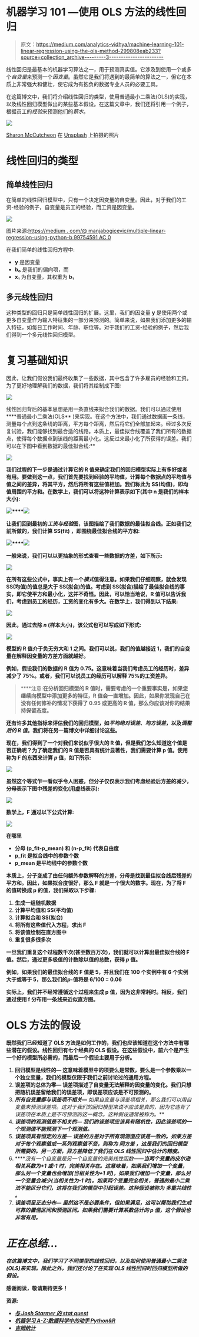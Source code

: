 # 机器学习 101 —使用 OLS 方法的线性回归

> 原文：<https://medium.com/analytics-vidhya/machine-learning-101-linear-regression-using-the-ols-method-299808eab233?source=collection_archive---------3----------------------->

线性回归是最基本的机器学习算法之一，用于预测真实值。它涉及到使用一个或多个*自变量*来预测一个*因变量*。虽然它是我们将遇到的最简单的算法之一，但它在本质上非常强大和健壮，使它成为有抱负的数据专业人员的必要工具。

在这篇博文中，我们将介绍线性回归的类型，使用普通最小二乘法(OLS)的实现，以及线性回归模型做出的某些基本假设。在这篇文章中，我们还将引用一个例子，根据员工的*经验*来预测他们的*薪水*。

![](img/b359cd89bc200c9db861d928f39f2e43.png)

[Sharon McCutcheon](https://unsplash.com/@sharonmccutcheon?utm_source=unsplash&utm_medium=referral&utm_content=creditCopyText) 在 [Unsplash](https://unsplash.com/s/photos/money?utm_source=unsplash&utm_medium=referral&utm_content=creditCopyText) 上拍摄的照片

# 线性回归的类型

## 简单线性回归

在简单的线性回归模型中，只有一个决定因变量的自变量。因此，对于我们的工资-经验的例子，自变量是员工的经验，而工资是因变量。

![](img/6524b7ae5e4cd7e85a882f660014413c.png)

图片来源:[https://medium . com/@ manjabogicevic/multiple-linear-regression-using-python-b 99754591 AC 0](/@manjabogicevic/multiple-linear-regression-using-python-b99754591ac0)

在我们简单的线性回归方程中:

*   **y** 是因变量
*   **b₀** 是我们的偏向项，而
*   **x₁** 为自变量，其权重为 **b₁**

## 多元线性回归

这种类型的回归只是简单线性回归的扩展。这里，我们的因变量 **y** 是使用两个或更多自变量作为输入特征集的一部分来预测的。简单来说，如果我们添加更多的输入特征，如每日工作时间、年龄、职位等。对于我们的工资-经验的例子，然后我们得到一个多元线性回归模型。

# 复习基础知识

因此，让我们假设我们最终收集了一些数据，其中包含了许多雇员的经验和工资。为了更好地理解我们的数据，我们将其绘制成下图:

![](img/eef1adb67e946a23131f26eca9441e5e.png)

线性回归背后的基本思想是用一条直线来拟合我们的数据。我们可以通过使用****普通最小二乘法(OLS** )来实现。在这个方法中，我们通过数据画一条线，测量每个点到这条线的距离，平方每个距离，然后将它们全部加起来。经过多次反复试验，我们能够找到最合适的线路。本质上，最佳拟合线覆盖了我们所有的数据点，使得每个数据点到该线的距离最小化。这反过来最小化了所获得的误差。我们可以在下图中看到数据的最佳拟合线:**

**![](img/92b5e9a4192134169cf31573f8004763.png)**

**我们过程的下一步是通过计算它的 **R** 值来确定我们的回归模型实际上有多好或者有用。要做到这一点，我们首先要找到经验的平均值，计算每个数据点的平均值与值之间的差异，将其平方，然后将所有这些值相加。我们称此为 **SS(均值)**，即均值周围的平方和。在数学上，我们可以将这种计算表示如下(其中 n 是我们的样本大小):**

**![](img/4354ffbe884f1c70b473b241f9a40caa.png)****![](img/8968ad037aeb2b38ef7fbe4146f6b228.png)**

**让我们回到最初的*工资与经验*图，该图描绘了我们数据的最佳拟合线。正如我们之前所做的，我们计算 **SS(fit)** ，即围绕最佳拟合线的平方和:**

**![](img/0e3d4224a552a89de08ba9168d54fd64.png)****![](img/11110cddc5eff0b9461078ce96856650.png)**

**一般来说，我们可以以更抽象的形式查看一些数据的方差，如下所示:**

**![](img/994e6ead5f5e5666de232a6272bd6ce7.png)**

**在所有这些公式中，事实上有一个*模式*值得注意。如果我们仔细观察，就会发现 SS(均值)的值总是大于 SS(拟合)的值。考虑到 SS(拟合)描绘了最佳拟合线的事实，即它使平方和最小化，这并不奇怪。因此，可以恰当地说，R 值可以告诉我们，考虑到员工的经历，工资的变化有多大。在数学上，我们得到以下结果:**

**![](img/cefe787e009fc71c68d4395f9570d262.png)**

**因此，通过去除 *n* (样本大小)，该公式也可以写成如下形式:**

**![](img/6f58889e00c1a91e136c8df87068b149.png)**

**模型的 R 值介于负无穷大和 1 之间。我们可以说，我们的值越接近 1，我们的自变量在解释因变量的方差方面就越好。**

**例如，假设我们的数据的 R 值为 0.75。这意味着当我们考虑员工的经历时，差异减少了 75%。或者，我们可以说员工的经历可以解释 75%的工资差异。**

> ****注意:**在分析回归模型的 R 值时，需要考虑的一个重要事实是，如果您继续向模型中添加更多的特征，R 值会一直增加。因此，如果你发现自己在没有任何修补的情况下获得了 0.95 或更高的 R 值，那么你应该对你的结果持保留态度。**

**还有许多其他指标来评估我们的回归模型，如*平均绝对误差*、*均方误差*，以及*调整后的 R 值*。我们将在另一篇博文中详细讨论这些。**

**现在，我们得到了一个对我们来说似乎很大的 R 值，但是我们怎么知道这个值是否正确呢？为了确定我们的 R 值是否具有统计显著性，我们需要计算 p 值。使用称为 F 的东西来计算 *p* 值，如下所示:**

**![](img/2d65bbe67d98c5fbd460818973d610c9.png)**

**虽然这个等式乍一看似乎令人困惑，但分子仅仅表示我们考虑经验后方差的减少，分母表示下图中残差的变化(用虚线表示):**

**![](img/6ea7f64eecb3d3c7479b8d4727f9eb17.png)**

**数学上，F 通过以下公式计算:**

**![](img/4b6c7a796a34bfd3e3eaec542434c1d1.png)**

**在哪里**

*   **分母 **(p_fit-p_mean)** 和 **(n-p_fit)** 代表自由度**
*   ****p_fit** 是拟合线中的参数个数**
*   ****p_mean** 是平均线中的参数个数**

**本质上，分子变成了由任何额外参数解释的方差，分母是找到最佳拟合线后残差的平方和。因此，如果拟合度很好，那么 F 就是一个很大的数字。现在，为了将 F 的值转换成 p 的值，我们采取以下步骤:**

1.  **生成一组随机数据**
2.  **计算平均值和 SS(平均值)**
3.  **计算拟合和 SS(拟合)**
4.  **将所有这些值代入方程，求出 F**
5.  **将该值绘制在直方图中**
6.  **重复很多很多次**

**一旦我们重复这个过程数千次(甚至数百万次)，我们就可以计算出最佳拟合线的 F 值。然后，通过更多极值的计数除以值的总数，获得 *p* 值。**

**例如，如果我们的最佳拟合线的 F 值是 5，并且我们在 100 个实例中有 6 个实例大于或等于 5，那么我们的*p*-值将是 6/100 = 0.06**

**实际上，我们并不经常遵循这个过程来生成 p 值，因为这非常耗时。相反，我们通过使用 f 分布用一条线来近似直方图。**

# **OLS 方法的假设**

**既然我们已经知道了 OLS 方法是如何工作的，我们也应该知道在这个方法中有哪些潜在的假设。线性回归有七个经典的 OLS 假设。在这些假设中，前六个是产生一个好的模型所必需的，而最后一个假设主要用于分析。**

1.  ****回归模型是线性的—** 这意味着模型中的项要么是常数，要么是一个参数乘以一个独立变量，我们的模型仅限于我们之前讨论过的通用方程。**
2.  ****误差项的总体为零—** 误差项描述了自变量无法解释的因变量的变化。我们只想把随机误差留给我们的误差项，即误差项应该是不可预测的。**
3.  ****所有自变量都与误差项不相关—** 如果自变量与误差项相关，那么我们可以用自变量来预测误差项。这对于我们的回归模型来说不应该是真的，因为它违背了误差项在本质上是不可预测的这一概念。这种假设通常被称为*。***
4.  *****误差项的观测值是不相关的—** 我们的误差项应该具有随机性，因此误差项的一个观测值不能预测下一个观测值。***
5.  *****误差项具有恒定的方差—** 误差的方差对于所有观测值应该是一致的。如果方差对于每个观察值或一系列观察值不变，则称为 ***同方差*** ，这是我们的回归模型所需要的。另一方面，*异方差*降低了我们在 OLS 线性回归中估计的精度。***
6.  *****没有一个自变量是另一个自变量的完美线性函数——**当两个变量的*皮尔逊相关系数*为+1 或-1 时，完美相关存在。这意味着，如果我们增加一个变量，那么另一个变量也会增加(当相关性为+1 时)，如果我们增加一个变量，那么另一个变量会减少(当相关性为-1 时)。如果两个变量完全相关，普通的最小二乘法不能区分它们，这将在我们的模型中引起误差。这种假设被称为 ***多重共线性*** 。***
7.  *****误差项呈正态分布—** 虽然这不是必要条件，但如果满足，这可以帮助我们生成可靠的置信区间和预测区间。如果我们需要计算系数估计的 *p* 值，这个假设也非常有用。***

# ***正在总结…***

***在这篇博文中，我们学习了不同类型的线性回归，以及如何使用普通最小二乘法(OLS)来实现。除此之外，我们还讨论了在实现 OLS 线性回归时回归模型所做的假设。***

******感谢阅读，敬请期待更多！******

******资源:******

*   ***[*与 Josh Starmer 的 stat quest*](https://www.youtube.com/watch?v=nk2CQITm_eo&t=268s)***
*   ***[*机器学习 A-Z:数据科学中的动手 Python&R*](https://www.udemy.com/course/machinelearning/)***
*   ***[*吉姆统计*](https://statisticsbyjim.com/regression/ols-linear-regression-assumptions/)***